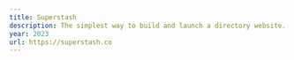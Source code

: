 ```yaml
---
title: Superstash
description: The simplest way to build and launch a directory website.
year: 2023
url: https://superstash.co
---
```

